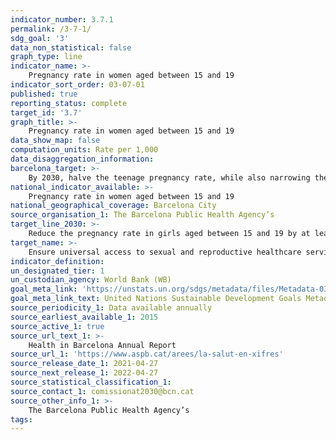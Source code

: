 ```yaml
---
indicator_number: 3.7.1
permalink: /3-7-1/
sdg_goal: '3'
data_non_statistical: false
graph_type: line
indicator_name: >-
    Pregnancy rate in women aged between 15 and 19
indicator_sort_order: 03-07-01
published: true
reporting_status: complete
target_id: '3.7'
graph_title: >-
    Pregnancy rate in women aged between 15 and 19
data_show_map: false
computation_units: Rate per 1,000
data_disaggregation_information: 
barcelona_target: >-
    By 2030, halve the teenage pregnancy rate, while also narrowing the differences between districts 
national_indicator_available: >-
    Pregnancy rate in women aged between 15 and 19
national_geographical_coverage: Barcelona City 
source_organisation_1: The Barcelona Public Health Agency’s 
target_line_2030: >-
    Reduce the pregnancy rate in girls aged between 15 and 19 by at least 50%: Below 9.5 per 1,000
target_name: >-
    Ensure universal access to sexual and reproductive healthcare services, including family planning, information and education, as well as integration of reproductive health into national strategies and programmes
indicator_definition:
un_designated_tier: 1
un_custodian_agency: World Bank (WB)
goal_meta_link: 'https://unstats.un.org/sdgs/metadata/files/Metadata-03-07-02.pdf'
goal_meta_link_text: United Nations Sustainable Development Goals Metadata (pdf 894kB)
source_periodicity_1: Data available annually
source_earliest_available_1: 2015
source_active_1: true
source_url_text_1: >-
    Health in Barcelona Annual Report 
source_url_1: 'https://www.aspb.cat/arees/la-salut-en-xifres'
source_release_date_1: 2021-04-27
source_next_release_1: 2022-04-27
source_statistical_classification_1: 
source_contact_1: comissionat2030@bcn.cat
source_other_info_1: >-
    The Barcelona Public Health Agency’s
tags:
---
```

